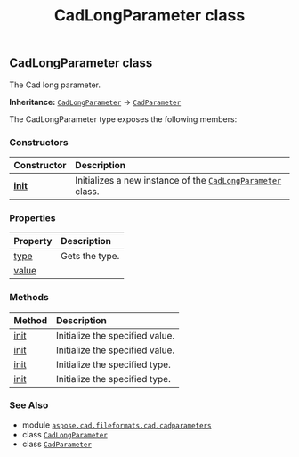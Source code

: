 ﻿---
title: CadLongParameter class
second_title: Aspose.CAD for Python via .NET API References
description: 
type: docs
weight: 50
url: /aspose.cad.fileformats.cad.cadparameters/cadlongparameter/
is_root: false
---

## CadLongParameter class

The Cad long parameter.



**Inheritance:** [`CadLongParameter`](/cad/python-net/aspose.cad.fileformats.cad.cadparameters/cadlongparameter) → 
[`CadParameter`](/cad/python-net/aspose.cad.fileformats.cad.cadparameters/cadparameter)



The CadLongParameter type exposes the following members:

### Constructors
| Constructor | Description |
| :- | :- |
| [__init__](/cad/python-net/aspose.cad.fileformats.cad.cadparameters/cadlongparameter/__init__/#aspose.cad.fileformats.cad.CadEntityAttribute) | Initializes a new instance of the [`CadLongParameter`](/cad/python-net/aspose.cad.fileformats.cad.cadparameters/cadlongparameter) class. |


### Properties
| Property | Description |
| :- | :- |
| [type](/cad/python-net/aspose.cad.fileformats.cad.cadparameters/cadlongparameter/type) | Gets the type. |
| [value](/cad/python-net/aspose.cad.fileformats.cad.cadparameters/cadlongparameter/value) |  |


### Methods
| Method | Description |
| :- | :- |
| [init](/cad/python-net/aspose.cad.fileformats.cad.cadparameters/cadlongparameter/init/#aspose.cad.fileformats.cad.CadCodeValue) | Initialize the specified value. |
| [init](/cad/python-net/aspose.cad.fileformats.cad.cadparameters/cadlongparameter/init/#any) | Initialize the specified value. |
| [init](/cad/python-net/aspose.cad.fileformats.cad.cadparameters/cadlongparameter/init/#aspose.cad.fileformats.cad.CadEntityAttribute-aspose.cad.fileformats.cad.CadCodeValue) | Initialize the specified type. |
| [init](/cad/python-net/aspose.cad.fileformats.cad.cadparameters/cadlongparameter/init/#aspose.cad.fileformats.cad.CadEntityAttribute-any) | Initialize the specified type. |



### See Also
* module [`aspose.cad.fileformats.cad.cadparameters`](..)
* class [`CadLongParameter`](/cad/python-net/aspose.cad.fileformats.cad.cadparameters/cadlongparameter)
* class [`CadParameter`](/cad/python-net/aspose.cad.fileformats.cad.cadparameters/cadparameter)
